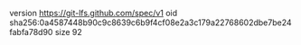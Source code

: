 version https://git-lfs.github.com/spec/v1
oid sha256:0a4587448b90c9c8639c6b9f4cf08e2a3c179a22768602dbe7be24fabfa78d90
size 92
